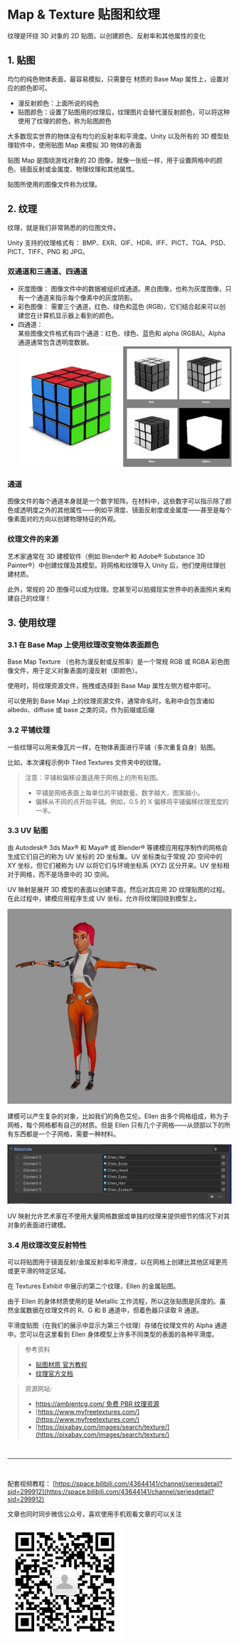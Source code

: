 # Map & Texture 贴图和纹理

纹理是环绕 3D 对象的 2D 贴图，以创建颜色、反射率和其他属性的变化

## 1. 贴图

均匀的纯色物体表面，最容易模拟，只需要在 材质的 Base Map 属性上，设置对应的颜色即可。

- 漫反射颜色：上面所说的纯色
- 贴图颜色：设置了贴图用的纹理后，纹理图片会替代漫反射颜色，可以将这种使用了纹理的颜色，称为贴图颜色

大多数现实世界的物体没有均匀的反射率和平滑度。Unity 以及所有的 3D 模型处理软件中，使用贴图 Map 来模拟 3D 物体的表面

贴图 Map 是围绕游戏对象的 2D 图像，就像一张纸一样，用于设置网格中的颜色、镜面反射或金属度、物理纹理和其他属性。

贴图所使用的图像文件称为纹理。

## 2. 纹理

纹理，就是我们非常熟悉的的位图文件。

Unity 支持的纹理格式有： BMP、EXR、GIF、HDR、IFF、PICT、TGA、PSD、PICT、TIFF、PNG 和 JPG。

### 双通道和三通道、四通道

- 灰度图像：
  图像文件中的数据被组织成通道。黑白图像，也称为灰度图像，只有一个通道来指示每个像素中的灰度阴影。
- 彩色图像：
  需要三个通道，红色、绿色和蓝色 (RGB)，它们结合起来可以创建您在计算机显示器上看到的颜色。
- 四通道：  
   某些图像文件格式有四个通道：红色、绿色、蓝色和 alpha (RGBA)。Alpha 通道通常包含透明度数据。
  ![](../imgs/CC_Shad_Text_A.jpg.2000x0x1.jpg)

### 通道

图像文件的每个通道本身就是一个数字矩阵。在材料中，这些数字可以指示除了颜色或透明度之外的其他属性——例如平滑度、镜面反射度或金属度——甚至是每个像素面对的方向以创建物理特征的外观。

### 纹理文件的来源

艺术家通常在 3D 建模软件（例如 Blender® 和 Adob​​e® Substance 3D Painter®）中创建纹理及其模型。将网格和纹理导入 Unity 后，他们使用纹理创建材质。

此外，常规的 2D 图像可以成为纹理。您甚至可以拍摄现实世界中的表面照片来构建自己的纹理！

## 3. 使用纹理

### 3.1 在 Base Map 上使用纹理改变物体表面颜色

Base Map Texture （也称为漫反射或反照率）是一个常规 RGB 或 RGBA 彩色图像文件，用于定义对象表面的漫反射（即颜色）。

使用时，将纹理资源文件，拖拽或选择到 Base Map 属性左侧方框中即可。

可以使用到 Base Map 上的纹理资源文件，通常命名时，名称中会包含诸如 albedo、diffuse 或 base 之类的词，作为前缀或后缀

### 3.2 平铺纹理

一些纹理可以用来像瓦片一样，在物体表面进行平铺（多次重复自身）贴图。

比如，本次课程示例中 Tiled Textures 文件夹中的纹理。

> 注意：平铺和偏移设置适用于网格上的所有贴图。
>
> - 平铺是网格表面上每单位的平铺数量。数字越大，图案越小。
> - 偏移从不同的点开始平铺。例如，0.5 的 X 偏移将平铺偏移纹理宽度的一半。

### 3.3 UV 贴图

由 Autodesk® 3ds Max® 和 Maya® 或 Blender® 等建模应用程序制作的网格会生成它们自己的称为 UV 坐标的 2D 坐标集。UV 坐标类似于常规 2D 空间中的 XY 坐标，但它们被称为 UV 以将它们与环境坐标系 (XYZ) 区分开来。UV 坐标相对于网格，而不是场景中的 3D 空间。

UV 映射是展开 3D 模型的表面以创建平面，然后对其应用 2D 纹理贴图的过程。在此过程中，建模应用程序生成 UV 坐标，允许将纹理回绕到模型上。

![](../imgs/a6gds-st4qm.gif)

建模可以产生复杂的对象，比如我们的角色艾伦。Ellen 由多个网格组成，称为子网格，每个网格都有自己的材质。但是 Ellen 只有几个子网格——从颈部以下的所有东西都是一个子网格，需要一种材料。

![](../imgs/CC_Shad_Text3.png)

UV 映射允许艺术家在不使用大量网格数据或单独的纹理来提供细节的情况下对其对象的表面进行建模。

### 3.4 用纹理改变反射特性

可以将贴图用于镜面反射/金属反射率和平滑度，以在网格上创建比其他区域更亮或更平滑的特定区域。

在 Textures Exhibit 中展示的第二个纹理，Ellen 的金属贴图。

由于 Ellen 的身体材质使用的是 Metallic 工作流程，所以这张贴图是灰度的。虽然金属数据在纹理文件的 R、G 和 B 通道中，但着色器只读取 R 通道。

平滑度贴图（在我们的展示中显示为第三个纹理）存储在纹理文件的 Alpha 通道中。您可以在这里看到 Ellen 身体模型上许多不同类型的表面的各种平滑度。

> 参考资料
>
> - [贴图材质 官方教程](https://learn.unity.com/tutorial/map-materials-with-textures)
> - [纹理官方文档](https://docs.unity3d.com/cn/2022.1/Manual/Textures.html)

> 资源网站:
>
> - [https://ambientcg.com/ 免费 PBR 纹理资源](https://ambientcg.com/)
> - [https://www.myfreetextures.com/](https://www.myfreetextures.com/)
> - [https://pixabay.com/images/search/texture/](https://pixabay.com/images/search/texture/)

<br>
<hr>
<br>

配套视频教程：
[https://space.bilibili.com/43644141/channel/seriesdetail?sid=299912](https://space.bilibili.com/43644141/channel/seriesdetail?sid=299912)

文章也同时同步微信公众号，喜欢使用手机观看文章的可以关注

![](../imgs/微信公众号二维码.jpg)
